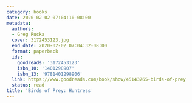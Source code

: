 ```yaml
---
category: books
date: 2020-02-02 07:04:10-08:00
metadata:
  authors:
  - Greg Rucka
  cover: 3172453123.jpg
  end_date: 2020-02-02 07:04:32-08:00
  format: paperback
  ids:
    goodreads: '3172453123'
    isbn_10: '1401298907'
    isbn_13: '9781401298906'
  link: https://www.goodreads.com/book/show/45143765-birds-of-prey
  status: read
title: 'Birds of Prey: Huntress'
---
```

